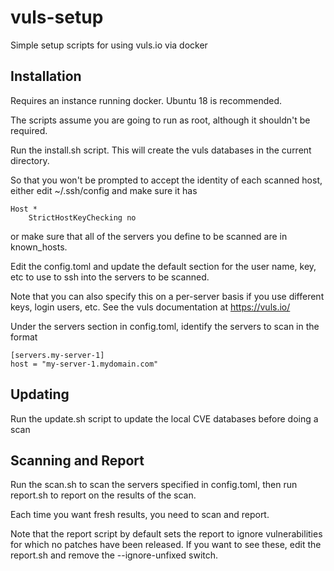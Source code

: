 # vuls-setup
Simple setup scripts for using vuls.io via docker

## Installation

Requires an instance running docker.  Ubuntu 18 is recommended.

The scripts assume you are going to run as root, although it shouldn't be required.

Run the install.sh script.  This will create the vuls databases in the current directory.

So that you won't be prompted to accept the identity of each scanned host, either edit ~/.ssh/config and make sure it has

```
Host *
    StrictHostKeyChecking no
```

or make sure that all of the servers you define to be scanned are in known_hosts.

Edit the config.toml and update the default section for the user name, key, etc to use to ssh into the servers to be scanned.

Note that you can also specify this on a per-server basis if you use different keys, login users, etc.  See the vuls documentation at https://vuls.io/

Under the servers section in config.toml, identify the servers to scan in the format

```
[servers.my-server-1]
host = "my-server-1.mydomain.com"
```

## Updating

Run the update.sh script to update the local CVE databases before doing a scan

## Scanning and Report
Run the scan.sh to scan the servers specified in config.toml, then run report.sh to report on the results of the scan.

Each time you want fresh results, you need to scan and report.

Note that the report script by default sets the report to ignore vulnerabilities for which no patches have been released.  If you want to see these, edit the report.sh and remove the --ignore-unfixed switch.


